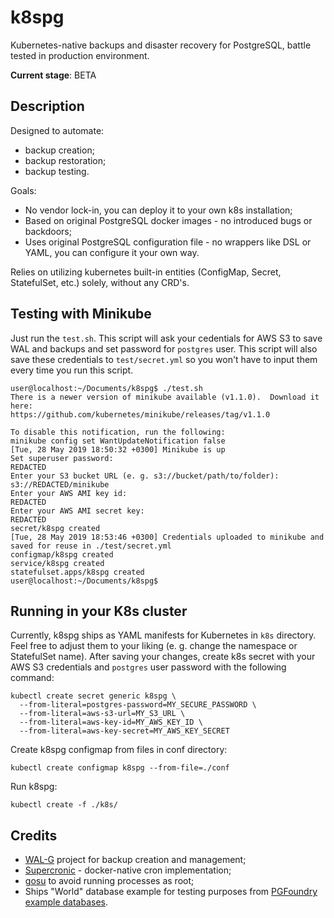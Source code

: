 # k8spg

Kubernetes-native backups and disaster recovery for PostgreSQL, battle tested
in production environment.

**Current stage**: BETA

## Description

Designed to automate:

- backup creation;
- backup restoration;
- backup testing.

Goals:

- No vendor lock-in, you can deploy it to your own k8s installation;
- Based on original PostgreSQL docker images - no introduced bugs or backdoors;
- Uses original PostgreSQL configuration file - no wrappers like DSL or YAML,
you can configure it your own way.

Relies on utilizing kubernetes built-in entities (ConfigMap, Secret,
StatefulSet, etc.) solely, without any CRD's.

## Testing with Minikube

Just run the `test.sh`. This script will ask your cedentials for AWS S3 to save
WAL and backups and set password for `postgres` user. This script will also save
these credentials to `test/secret.yml` so you won't have to input them every
time you run this script.
```
user@localhost:~/Documents/k8spg$ ./test.sh 
There is a newer version of minikube available (v1.1.0).  Download it here:
https://github.com/kubernetes/minikube/releases/tag/v1.1.0

To disable this notification, run the following:
minikube config set WantUpdateNotification false
[Tue, 28 May 2019 18:50:32 +0300] Minikube is up
Set superuser password:
REDACTED
Enter your S3 bucket URL (e. g. s3://bucket/path/to/folder):
s3://REDACTED/minikube
Enter your AWS AMI key id:
REDACTED
Enter your AWS AMI secret key:
REDACTED
secret/k8spg created
[Tue, 28 May 2019 18:53:46 +0300] Credentials uploaded to minikube and saved for reuse in ./test/secret.yml
configmap/k8spg created
service/k8spg created
statefulset.apps/k8spg created
user@localhost:~/Documents/k8spg$
```

## Running in your K8s cluster

Currently, k8spg ships as YAML manifests for Kubernetes in `k8s` directory. Feel
free to adjust them to your liking (e. g. change the namespace or StatefulSet
name). After saving your changes, create k8s secret with your AWS S3 credentials
and `postgres` user password with the following command:
```
kubectl create secret generic k8spg \
  --from-literal=postgres-password=MY_SECURE_PASSWORD \
  --from-literal=aws-s3-url=MY_S3_URL \
  --from-literal=aws-key-id=MY_AWS_KEY_ID \
  --from-literal=aws-key-secret=MY_AWS_KEY_SECRET
```

Create k8spg configmap from files in conf directory:
```
kubectl create configmap k8spg --from-file=./conf
```

Run k8spg:
```
kubectl create -f ./k8s/
```

## Credits

* [WAL-G](https://github.com/wal-g/wal-g) project for backup creation and
management;
* [Supercronic](https://github.com/aptible/supercronic) - docker-native cron
implementation;
* [gosu](https://github.com/tianon/gosu) to avoid running processes as root;
* Ships "World" database example for testing purposes from [PGFoundry
example databases](http://pgfoundry.org/projects/dbsamples/).
